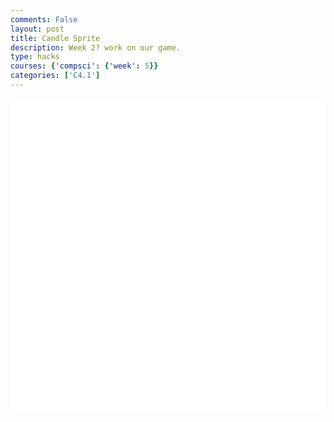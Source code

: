 ```yaml
---
comments: False
layout: post
title: Candle Sprite
description: Week 2? work on our game.
type: hacks
courses: {'compsci': {'week': 5}}
categories: ['C4.1']
---
```

<style>
    .container{
        display:block;
        background-color:white;
    }
</style>
<canvas id="display" class="container" height="500px" width="500px"></canvas>

<script type="module">
import Character from "/Group/myScripts/GameScripts/CharacterMovement.js";
import Object from "/Group/myScripts/GameScripts/CreateObject.js";

var canvas = document.getElementById("display");

var myCharacter = new Character();
document.addEventListener("keydown",myCharacter.handleKeydown.bind(myCharacter));
document.addEventListener("keyup",myCharacter.handleKeyup.bind(myCharacter));
var characterSpriteSheet = new Image();
characterSpriteSheet.src = "/Group/images/Game/pixilart-sprite.png";
var myCharacterObject = new Object(characterSpriteSheet,[500,500],[250,250],[150,250],14,1);


var fps = 24;
var active = true;
var animId;
var currentFrame = 0;
function frame(){ //when a frame is updated
    currentFrame = (currentFrame+1)%fps;

    //var pos = myCharacter.onFrame(fps); //update frame, and get position
    //pos = [pos.x,500-pos.y] //fix position
    //myCharacterObject.OverridePosition(pos); //update object

    if(currentFrame % Math.round(fps/4) == 0){
        myCharacterObject.UpdateFrame();
    }

    var ctx = canvas.getContext("2d");
    ctx.clearRect(0,0,500,500);
    myCharacterObject.draw(ctx,[0,0],1); //draw

    // run function again
    setTimeout(function() {if(active==true){animId = requestAnimationFrame(frame)};}, 1000 / fps);
}
frame();

window.addEventListener('keydown', function(e) { //prevent space from moving screen
  if(e.keyCode == 32 && e.target == document.body) {
    e.preventDefault();
  }
});
</script>